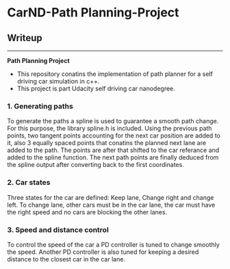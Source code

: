 # **CarND-Path Planning-Project** 

## Writeup
---

**Path Planning Project**
* This repository conatins the implementation of path planner for a self driving car simulation in c++.
* This project is part Udacity self driving car nanodegree.

### 1. Generating paths
To generate the paths a spline is used to guarantee a smooth path change.
For this purpose, the library spline.h is included.
Using the previous path points, two tangent points accounting for the next 
car position are added to it, also 3 equally spaced points that conatins the planned next lane are added to the path.
The points are after that shifted to the car referance and added to the spline function.
The next path points are finally deduced from the spline output after converting back to the first coordinates.


### 2. Car states

Three states for the car are defined:
Keep lane, Change right and change left.
To change lane, other cars must be in the car lane, the car must have the right speed
and no cars are blocking the other lanes.

### 3. Speed and distance control
To control the speed of the car a PD controller is tuned to change smoothly the speed.
Another PD controller is also tuned for keeping a desired distance to the closest car in the car lane. 



